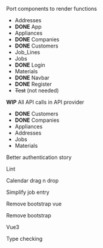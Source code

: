 Port components to render functions
   - Addresses
   - **DONE** App
   - Appliances
   - **DONE** Companies
   - **DONE** Customers
   - Job_Lines
   - Jobs
   - **DONE** Login
   - Materials
   - **DONE** Navbar
   - **DONE** Register
   - ~~Test~~ (not needed)

**WIP** All API calls in API provider
   - **DONE** Customers
   - **DONE** Companies
   - Appliances
   - Addresses
   - Jobs
   - Materials

Better authentication story

Lint

Calendar drag n drop

Simplify job entry

Remove bootstrap vue

Remove bootstrap

Vue3

Type checking
